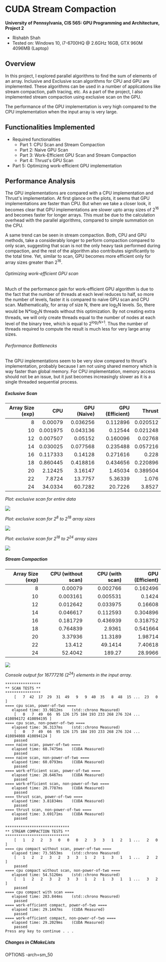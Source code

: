 CUDA Stream Compaction
======================

**University of Pennsylvania, CIS 565: GPU Programming and Architecture, Project 2**

* Rishabh Shah
* Tested on: Windows 10, i7-6700HQ @ 2.6GHz 16GB, GTX 960M 4096MB (Laptop)

## Overview

In this project, I explored parallel algorithms to find the sum of elements of an array. Inclusive and Exclusive scan algorithms for CPU and GPU are implemented. These algorithms can be used in a number of applications like stream compaction, path tracing, etc. As a part of the project, I also implemented stream compaction using exclusive scan on the GPU.

The performance of the GPU implementation is very high compared to the CPU implementation when the input array is very large.

## Functionalities Implemented

*   Required functionalities
    *   Part 1: CPU Scan and Stream Compaction
    *   Part 2: Naive GPU Scan
    *   Part 3: Work-Efficient GPU Scan and Stream Compaction
    *   Part 4: Thrust's GPU Scan
*   Part 5: Optimizing work-efficient GPU implementation

## Performance Analysis

The GPU implementations are compared with a CPU implementation and Thrust's implementation. At first glance on the plots, it seems that GPU implementations are faster than CPU. But when we take a closer look, it becomes clear that GPU implementations are slower upto array sizes of 2<sup>16</sup> and becomes faster for longer arrays. This must be due to the calculation overhead with the parallel algorithms, compared to simple summation on the CPU.

A same trend can be seen in stream compaction. Both, CPU and GPU methods, take a considerably longer to perform compaction compared to only scan, suggesting that scan is not the only heavy task performed during compaction, and the rest of the algorithm also contributes significantly to the total time. Yet, similar to scan, GPU becomes more efficient only for array sizes greater than 2<sup>16</sup>.

###### Optimizing work-efficient GPU scan

Much of the performance gain for work-efficient GPU algorithm is due to the fact that the number of threads at each level reduces to half, so more the number of levels, faster it is compared to naive GPU scan and CPU scan. Mathematically, for array of size N, there are log<sub>2</sub>N levels. So, there would be N*log<sub>2</sub>N threads without this optimization. By not creating extra threads, we will only create threads equal to the number of nodes at each level of the binary tree, which is equal to 2<sup>log<sub>2</sub>N+1</sup>. Thus the number of threads required to compute the result is much less for very large array sizes.

###### Performance Bottlenecks

The GPU implementations seem to be very slow compared to thrust's implementation, probably because I am not using shared memory which is way faster than global memory. For CPU implementation, memory access should not be an issue, but it just becomes increasingly slower as it is a single threaded sequential process.


##### Exclusive Scan

|   Array Size (exp)   |   CPU   |   GPU (Naive)   |   GPU (Efficient)   |  Thrust  |
|---------------------:|-------:|---------------:|-------------------:|--------:|
|8	|0.00079	|0.036256	|0.112896	|0.020512|
|10	|0.001975	|0.043136	|0.12544	|0.021248|
|12	|0.007507	|0.05152	|0.160096	|0.02768|
|14	|0.030025	|0.077568	|0.235488	|0.057216|
|16	|0.117333	|0.14128	|0.271616	|0.228|
|18	|0.860445	|0.418816	|0.434656	|0.220896|
|20	|2.12425	|3.16147	|1.45034	|0.389504|
|22	|7.8724	    |13.7757	|5.36339	|1.076|
|24	|34.0334	|60.7282	|20.7226	|3.8527|

*Plot: exclusive scan for entire data*

![](img/scan.png)

*Plot: exclusive scan for 2<sup>8</sup> to 2<sup>18</sup> array sizes*

![](img/scan_1.png)

*Plot: exclusive scan for 2<sup>18</sup> to 2<sup>24</sup> array sizes*

![](img/scan_2.png)

##### Stream Compaction

| Array Size (exp) | CPU (without scan) | CPU (with scan) | GPU (Efficient) |
|-----------------:|-------------------:|----------------:|----------------:|
|8	|0.00079	|0.002766	|0.162496|
|10	|0.003161	|0.005531	|0.1424|
|12	|0.012642	|0.033975	|0.16608|
|14	|0.046617	|0.112593	|0.304896|
|16	|0.181729	|0.436939	|0.318752|
|18	|0.764839	|2.9361	    |0.541664|
|20	|3.37936	|11.3189	|1.98714|
|22	|13.412	    |49.1414	|7.40618|
|24	|52.4042	|189.27	    |28.9966|

![](img/compaction.png)



_Console output for 16777216 (2<sup>24</sup>) elements in the input array._
```
****************
** SCAN TESTS **
****************
    [   7  42  17  29  31  49   9   9  40  35   8  48  15 ...  23   0 ]
==== cpu scan, power-of-two ====
   elapsed time: 33.9812ms    (std::chrono Measured)
    [   0   7  49  66  95 126 175 184 193 233 268 276 324 ... 410894172 410894195 ]
==== cpu scan, non-power-of-two ====
   elapsed time: 36.3137ms    (std::chrono Measured)
    [   0   7  49  66  95 126 175 184 193 233 268 276 324 ... 410894088 410894124 ]
    passed
==== naive scan, power-of-two ====
   elapsed time: 60.7475ms    (CUDA Measured)
    passed
==== naive scan, non-power-of-two ====
   elapsed time: 60.0793ms    (CUDA Measured)
    passed
==== work-efficient scan, power-of-two ====
   elapsed time: 20.6467ms    (CUDA Measured)
    passed
==== work-efficient scan, non-power-of-two ====
   elapsed time: 20.7787ms    (CUDA Measured)
    passed
==== thrust scan, power-of-two ====
   elapsed time: 3.81834ms    (CUDA Measured)
    passed
==== thrust scan, non-power-of-two ====
   elapsed time: 3.69171ms    (CUDA Measured)
    passed

*****************************
** STREAM COMPACTION TESTS **
*****************************
    [   1   2   2   3   0   0   0   2   3   3   1   2   1 ...   2   0 ]
==== cpu compact without scan, power-of-two ====
   elapsed time: 73.5653ms    (std::chrono Measured)
    [   1   2   2   3   2   3   3   1   2   1   3   1   1 ...   2   2 ]
    passed
==== cpu compact without scan, non-power-of-two ====
   elapsed time: 54.5126ms    (std::chrono Measured)
    [   1   2   2   3   2   3   3   1   2   1   3   1   1 ...   3   2 ]
    passed
==== cpu compact with scan ====
   elapsed time: 283.844ms    (std::chrono Measured)
    passed
==== work-efficient compact, power-of-two ====
   elapsed time: 29.1447ms    (CUDA Measured)
    passed
==== work-efficient compact, non-power-of-two ====
   elapsed time: 29.2029ms    (CUDA Measured)
    passed
Press any key to continue . . .
```

##### Changes in CMakeLists
OPTIONS -arch=sm_50
